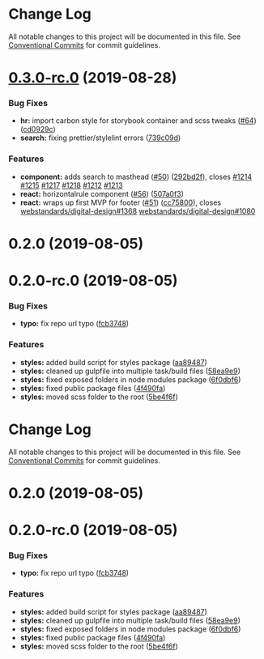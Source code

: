 # Change Log

All notable changes to this project will be documented in this file. See
[Conventional Commits](https://conventionalcommits.org) for commit guidelines.

# [0.3.0-rc.0](https://github.com/carbon-design-system/ibm-dotcom-library/tree/master/packages/styles/compare/@ibmdotcom/styles@0.1.0...@ibmdotcom/styles@0.3.0-rc.0) (2019-08-28)

### Bug Fixes

- **hr:** import carbon style for storybook container and scss tweaks
  ([#64](https://github.com/carbon-design-system/ibm-dotcom-library/tree/master/packages/styles/issues/64))
  ([cd0929c](https://github.com/carbon-design-system/ibm-dotcom-library/tree/master/packages/styles/commit/cd0929c))
- **search:** fixing prettier/stylelint errors
  ([739c09d](https://github.com/carbon-design-system/ibm-dotcom-library/tree/master/packages/styles/commit/739c09d))

### Features

- **component:** adds search to masthead
  ([#50](https://github.com/carbon-design-system/ibm-dotcom-library/tree/master/packages/styles/issues/50))
  ([292bd2f](https://github.com/carbon-design-system/ibm-dotcom-library/tree/master/packages/styles/commit/292bd2f)),
  closes
  [#1214](https://github.com/carbon-design-system/ibm-dotcom-library/tree/master/packages/styles/issues/1214)
  [#1215](https://github.com/carbon-design-system/ibm-dotcom-library/tree/master/packages/styles/issues/1215)
  [#1217](https://github.com/carbon-design-system/ibm-dotcom-library/tree/master/packages/styles/issues/1217)
  [#1218](https://github.com/carbon-design-system/ibm-dotcom-library/tree/master/packages/styles/issues/1218)
  [#1212](https://github.com/carbon-design-system/ibm-dotcom-library/tree/master/packages/styles/issues/1212)
  [#1213](https://github.com/carbon-design-system/ibm-dotcom-library/tree/master/packages/styles/issues/1213)
- **react:** horizontalrule component
  ([#56](https://github.com/carbon-design-system/ibm-dotcom-library/tree/master/packages/styles/issues/56))
  ([507a0f3](https://github.com/carbon-design-system/ibm-dotcom-library/tree/master/packages/styles/commit/507a0f3))
- **react:** wraps up first MVP for footer
  ([#51](https://github.com/carbon-design-system/ibm-dotcom-library/tree/master/packages/styles/issues/51))
  ([cc75800](https://github.com/carbon-design-system/ibm-dotcom-library/tree/master/packages/styles/commit/cc75800)),
  closes
  [webstandards/digital-design#1368](https://github.com/carbon-design-system/ibm-dotcom-library/tree/master/packages/styles/issues/1368)
  [webstandards/digital-design#1080](https://github.com/carbon-design-system/ibm-dotcom-library/tree/master/packages/styles/issues/1080)

# 0.2.0 (2019-08-05)

# 0.2.0-rc.0 (2019-08-05)

### Bug Fixes

- **typo:** fix repo url typo
  ([fcb3748](https://github.com/carbon-design-system/ibm-dotcom-library/tree/master/packages/styles/commit/fcb3748))

### Features

- **styles:** added build script for styles package
  ([aa89487](https://github.com/carbon-design-system/ibm-dotcom-library/tree/master/packages/styles/commit/aa89487))
- **styles:** cleaned up gulpfile into multiple task/build files
  ([58ea9e9](https://github.com/carbon-design-system/ibm-dotcom-library/tree/master/packages/styles/commit/58ea9e9))
- **styles:** fixed exposed folders in node modules package
  ([6f0dbf6](https://github.com/carbon-design-system/ibm-dotcom-library/tree/master/packages/styles/commit/6f0dbf6))
- **styles:** fixed public package files
  ([4f490fa](https://github.com/carbon-design-system/ibm-dotcom-library/tree/master/packages/styles/commit/4f490fa))
- **styles:** moved scss folder to the root
  ([5be4f6f](https://github.com/carbon-design-system/ibm-dotcom-library/tree/master/packages/styles/commit/5be4f6f))

# Change Log

All notable changes to this project will be documented in this file. See
[Conventional Commits](https://conventionalcommits.org) for commit guidelines.

# 0.2.0 (2019-08-05)

# 0.2.0-rc.0 (2019-08-05)

### Bug Fixes

- **typo:** fix repo url typo
  ([fcb3748](https://github.com/carbon-design-system/ibm-dotcom-library/tree/master/packages/styles/commit/fcb3748))

### Features

- **styles:** added build script for styles package
  ([aa89487](https://github.com/carbon-design-system/ibm-dotcom-library/tree/master/packages/styles/commit/aa89487))
- **styles:** cleaned up gulpfile into multiple task/build files
  ([58ea9e9](https://github.com/carbon-design-system/ibm-dotcom-library/tree/master/packages/styles/commit/58ea9e9))
- **styles:** fixed exposed folders in node modules package
  ([6f0dbf6](https://github.com/carbon-design-system/ibm-dotcom-library/tree/master/packages/styles/commit/6f0dbf6))
- **styles:** fixed public package files
  ([4f490fa](https://github.com/carbon-design-system/ibm-dotcom-library/tree/master/packages/styles/commit/4f490fa))
- **styles:** moved scss folder to the root
  ([5be4f6f](https://github.com/carbon-design-system/ibm-dotcom-library/tree/master/packages/styles/commit/5be4f6f))
